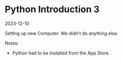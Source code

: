 # Python Introduction 3
2023-12-10

Setting up new Computer.
We didn't do anything else.

Notes:
- Python had to be installed from the App Store.